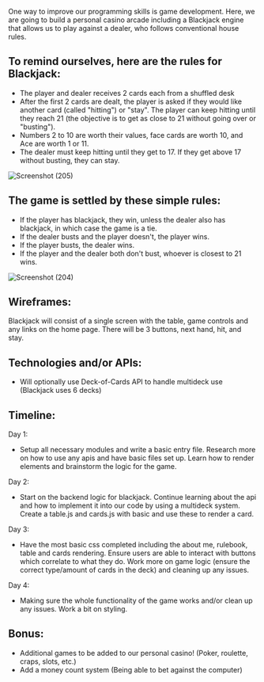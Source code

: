 One way to improve our programming skills is game development. Here, we are going to build a personal casino arcade including a Blackjack engine that allows us to play against a dealer, who follows conventional house rules. 

## To remind ourselves, here are the rules for Blackjack:
* The player and dealer receives 2 cards each from a shuffled desk
* After the first 2 cards are dealt, the player is asked if they would like another card (called "hitting") or "stay". The player can keep hitting until they reach 21 (the objective is to get as close to 21 without going over or "busting"). 
* Numbers 2 to 10 are worth their values, face cards are worth 10, and Ace are worth 1 or 11. 
* The dealer must keep hitting until they get to 17. If they get above 17 without busting, they can stay.

![Screenshot (205)](https://user-images.githubusercontent.com/75908795/123620055-d2d44800-d7d7-11eb-98c8-070a661106ba.png)


## The game is settled by these simple rules:
* If the player has blackjack, they win, unless the dealer also has blackjack, in which case the game is a tie.
* If the dealer busts and the player doesn't, the player wins.
* If the player busts, the dealer wins.
* If the player and the dealer both don't bust, whoever is closest to 21 wins.

![Screenshot (204)](https://user-images.githubusercontent.com/75908795/123620061-d49e0b80-d7d7-11eb-92e4-6d54f3c75180.png)


## Wireframes:
Blackjack will consist of a single screen with the table, game controls and any links on the home page. There will be 3 buttons, next hand, hit, and stay. 

## Technologies and/or APIs:
* Will optionally use Deck-of-Cards API to handle multideck use (Blackjack uses 6 decks)

## Timeline:
Day 1: 
* Setup all necessary modules and write a basic entry file. Research more on how to use any apis and have basic files set up. Learn how to render elements and brainstorm the logic for the game.

Day 2: 
* Start on the backend logic for blackjack. Continue learning about the api and how to implement it into our code by using a multideck system. Create a table.js and cards.js with basic and use these to render a card.

Day 3:
* Have the most basic css completed including the about me, rulebook, table and cards rendering. Ensure users are able to interact with buttons which correlate to what they do. Work more on game logic (ensure the correct type/amount of cards in the deck) and cleaning up any issues.

Day 4:
* Making sure the whole functionality of the game works and/or clean up any issues. Work a bit on styling.

## Bonus:
* Additional games to be added to our personal casino! (Poker, roulette, craps, slots, etc.)
* Add a money count system (Being able to bet against the computer)
